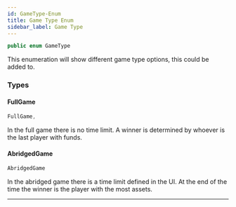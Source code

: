 ```yaml
---
id: GameType-Enum
title: Game Type Enum
sidebar_label: Game Type 
---
```


```java
public enum GameType
```

This enumeration will show different game type options, this could be added to. 

### Types
#### FullGame
```java
FullGame,
```
In the full game there is no time limit. A winner is determined by whoever is the last player with funds.  

#### AbridgedGame 
```java
AbridgedGame
```
In the abridged game there is a time limit defined in the UI. At the end of the time the winner is the player with the most assets. 

---